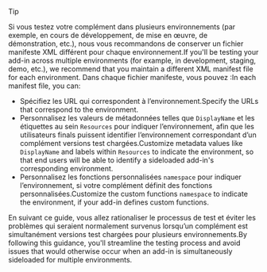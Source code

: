 > [!TIP]
> <span data-ttu-id="057af-101">Si vous testez votre complément dans plusieurs environnements (par exemple, en cours de développement, de mise en œuvre, de démonstration, etc.), nous vous recommandons de conserver un fichier manifeste XML différent pour chaque environnement.</span><span class="sxs-lookup"><span data-stu-id="057af-101">If you'll be testing your add-in across multiple environments (for example, in development, staging, demo, etc.), we recommend that you maintain a different XML manifest file for each environment.</span></span> <span data-ttu-id="057af-102">Dans chaque fichier manifeste, vous pouvez :</span><span class="sxs-lookup"><span data-stu-id="057af-102">In each manifest file, you can:</span></span>
> - <span data-ttu-id="057af-103">Spécifiez les URL qui correspondent à l’environnement.</span><span class="sxs-lookup"><span data-stu-id="057af-103">Specify the URLs that correspond to the environment.</span></span>
> - <span data-ttu-id="057af-104">Personnalisez les valeurs de métadonnées telles que `DisplayName` et les étiquettes au sein `Resources` pour indiquer l’environnement, afin que les utilisateurs finals puissent identifier l’environnement correspondant d’un complément versions test chargées.</span><span class="sxs-lookup"><span data-stu-id="057af-104">Customize metadata values like `DisplayName` and labels within `Resources` to indicate the environment, so that end users will be able to identify a sideloaded add-in's corresponding environment.</span></span> 
> - <span data-ttu-id="057af-105">Personnalisez les fonctions personnalisées `namespace` pour indiquer l’environnement, si votre complément définit des fonctions personnalisées.</span><span class="sxs-lookup"><span data-stu-id="057af-105">Customize the custom functions `namespace` to indicate the environment, if your add-in defines custom functions.</span></span>
> 
> <span data-ttu-id="057af-106">En suivant ce guide, vous allez rationaliser le processus de test et éviter les problèmes qui seraient normalement survenus lorsqu’un complément est simultanément versions test chargées pour plusieurs environnements.</span><span class="sxs-lookup"><span data-stu-id="057af-106">By following this guidance, you'll streamline the testing process and avoid issues that would otherwise occur when an add-in is simultaneously sideloaded for multiple environments.</span></span>